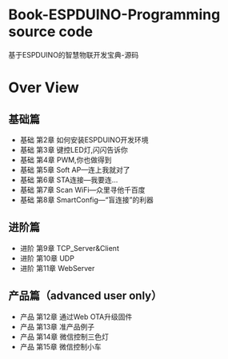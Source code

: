 # Book-ESPDUINO-Programming source code
基于ESPDUINO的智慧物联开发宝典-源码

# Over View
## 基础篇
- 基础 第2章 如何安装ESPDUINO开发环境<br/>
- 基础 第3章 键控LED灯,闪闪告诉你<br/>
- 基础 第4章 PWM,你也做得到<br/>
- 基础 第5章 Soft AP—连上我就对了<br/>
- 基础 第6章 STA连接—我要连…<br/>
- 基础 第7章 Scan WiFi—众里寻他千百度<br/>
- 基础 第8章 SmartConfig—“盲连接”的利器<br/>

## 进阶篇<br/>
- 进阶 第9章 TCP_Server&Client<br/>
- 进阶 第10章 UDP<br/>
- 进阶 第11章 WebServer<br/>

## 产品篇（advanced user only）<br/>
- 产品 第12章 通过Web OTA升级固件<br/>
- 产品 第13章 准产品例子<br/>
- 产品 第14章 微信控制三色灯<br/>
- 产品 第15章 微信控制小车<br/>
